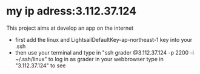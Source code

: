 # my ip adress:3.112.37.124
This project aims at develop an app on the internet
* first add the linux and LightsailDefaultKey-ap-northeast-1 key into your .ssh
* then use your terminal and type in "ssh grader @3.112.37.124 -p 2200 -i ~/.ssh/linux" to log in as grader
in your webbrowser type in "3.112.37.124" to see
